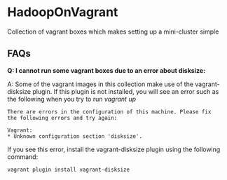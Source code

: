 # HadoopOnVagrant
Collection of vagrant boxes which makes setting up a mini-cluster simple

## FAQs
**Q: I cannot run some vagrant boxes due to an error about disksize:**

A: Some of the vagrant images in this collection make use of the vagrant-disksize plugin. If this plugin is not installed, you will see an error such as the following when you try to run *vagrant up*
```
There are errors in the configuration of this machine. Please fix
the following errors and try again:

Vagrant:
* Unknown configuration section 'disksize'.
```

If you see this error, install the vagrant-disksize plugin using the following command:
```
vagrant plugin install vagrant-disksize
```
